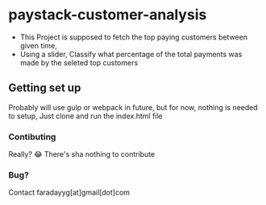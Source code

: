 # paystack-customer-analysis

- This Project is supposed to fetch the top paying customers between given time, 
- Using a slider, Classify what percentage of the total payments was made by the seleted top customers

## Getting set up

Probably will use gulp or webpack in future, but for now, nothing is needed to setup, Just clone and run the index.html file

### Contibuting

Really? 😂
There's sha nothing to contribute

### Bug?
Contact faradayyg[at]gmail[dot]com
